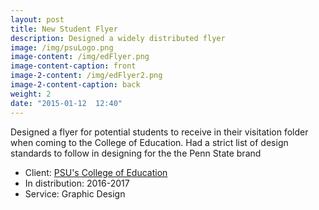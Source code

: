 ```yaml
---
layout: post
title: New Student Flyer
description: Designed a widely distributed flyer
image: /img/psuLogo.png
image-content: /img/edFlyer.png
image-content-caption: front
image-2-content: /img/edFlyer2.png
image-2-content-caption: back
weight: 2
date: "2015-01-12  12:40"
---
```



Designed a flyer for potential students to receive in their visitation folder when coming to the College of Education. Had a strict list of design standards to follow in designing for the the Penn State brand

- Client: <a href="http://ed.psu.edu">PSU's College of Education</a>
- In distribution: 2016-2017
- Service: Graphic Design
 
    
